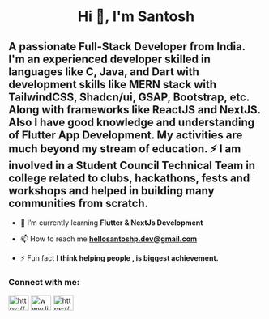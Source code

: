 

<h1 align="center">Hi 👋, I'm Santosh</h1>

<h2 align="left">A passionate Full-Stack Developer from India. I'm an experienced developer skilled in languages like C, Java, and Dart with development skills like MERN stack with TailwindCSS, Shadcn/ui, GSAP, Bootstrap, etc. Along with frameworks like ReactJS and NextJS. Also I have good knowledge and understanding of Flutter App Development. My activities are much beyond my stream of education. ⚡ I am involved in a Student Council Technical Team in college related to clubs, hackathons, fests and workshops and helped in building many communities from scratch.</h2>



- 🌱 I’m currently learning **Flutter & NextJs Development**

- 📫 How to reach me **hellosantoshp.dev@gmail.com**

- ⚡ Fun fact **I think helping people , is biggest achievement.**





<h3 align="left" >Connect with me:</h3>
<p align="left">
<a href="https://dev.to/psantosh16" target="blank"><img align="center" src="https://raw.githubusercontent.com/rahuldkjain/github-profile-readme-generator/master/src/images/icons/Social/devto.svg" alt="https://dev.to/psantosh16" height="30" width="40" /></a>
<a href="https:///www.linkedin.com/in/santosh-phadtare" target="blank"><img align="center" src="https://raw.githubusercontent.com/rahuldkjain/github-profile-readme-generator/master/src/images/icons/Social/linked-in-alt.svg" alt="www.linkedin.com/in/santosh-phadtare" height="30" width="40" /></a>
<a href="https://www.instagram.com/heyits_santosh/" target="blank"><img align="center" src="https://raw.githubusercontent.com/rahuldkjain/github-profile-readme-generator/master/src/images/icons/Social/instagram.svg" alt="https://www.instagram.com/heyits_santosh/" height="30" width="40" /></a>
</p>
